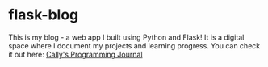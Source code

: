 # flask-blog
 This is my blog - a web app I built using Python and Flask! It is a digital space where I document my projects and learning progress. You can check it out here: [Cally's Programming Journal](https://callyli.pythonanywhere.com/)
